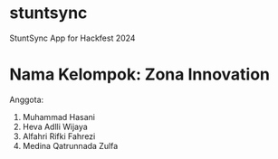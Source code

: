 # stuntsync

StuntSync App for Hackfest 2024

# Nama Kelompok: Zona Innovation
Anggota:
1. Muhammad Hasani
2. Heva Adlli Wijaya
3. Alfahri Rifki Fahrezi
4. Medina Qatrunnada Zulfa


